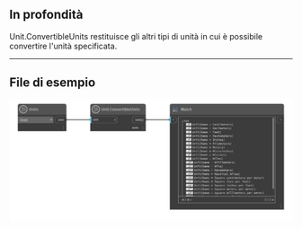 ## In profondità
Unit.ConvertibleUnits restituisce gli altri tipi di unità in cui è possibile convertire l'unità specificata.
___
## File di esempio

![Unit.ConvertibleUnits](./DynamoUnits.Unit.ConvertibleUnits_img.png)

